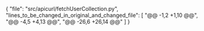 {
  "file": "src/apicurl/fetchUserCollection.py",
  "lines_to_be_changed_in_original_and_changed_file": [
    "@@ -1,2 +1,10 @@",
    "@@ -4,5 +4,13 @@",
    "@@ -26,6 +26,14 @@"
  ]
}